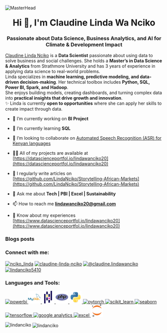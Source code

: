 <a href="https://reshape.io">
  <img src="https://cdn.pixabay.com/photo/2024/05/20/13/28/ai-generated-8775232_1280.png" alt="MasterHead" width="200" align="left"/>
</a>

<h1 align="center">Hi 👋, I'm Claudine Linda Wa Nciko</h1>
<h3 align="center">Passionate about Data Science, Business Analytics, and AI for Climate & Development Impact</h3>

[Claudine Linda Nciko](https://www.linkedin.com/in/claudine-linda-nciko-b28b6a1a4/) is a **Data Scientist** passionate about using data to solve business and social challenges. She holds a **Master’s in Data Science & Analytics** from Strathmore University and has 3 years of experience in applying data science to real-world problems.  
Linda specializes in **machine learning, predictive modeling, and data-driven decision-making**. Her technical toolbox includes **Python, SQL, Power BI, Spark, and Hadoop**.  
She enjoys building models, creating dashboards, and turning complex data into **practical insights that drive growth and innovation**.  
✨ Linda is currently **open to opportunities** where she can apply her skills to create impact through data.


- 🔭 I’m currently working on **BI Project**

- 🌱 I’m currently learning **SQL**

- 👯 I’m looking to collaborate on [Automated Speech Recognition (ASR) for Kenyan languages](https://www.linkedin.com/posts/senseshub_aiforgood-speechrecognition-inclusion-activity-7346484680411549696-VnLI?utm_source=share&utm_medium=member_desktop&rcm=ACoAAC_es9ABvE6CywcbeC5g_gQ78Es2uy74HZA)

- 👨‍💻 All of my projects are available at [https://datascienceportfol.io/lindawanciko20](https://datascienceportfol.io/lindawanciko20)

- 📝 I regularly write articles on [https://github.com/LindaNciko/Storytelling-African-Markets](https://github.com/LindaNciko/Storytelling-African-Markets)

- 💬 Ask me about **Tech | PBI | Excel | Sustainability**

- 📫 How to reach me **lindawanciko20@gmail.com**

- 📄 Know about my experiences [https://www.datascienceportfol.io/lindawanciko20](https://www.datascienceportfol.io/lindawanciko20)

### Blogs posts
<!-- BLOG-POST-LIST:START -->
<!-- BLOG-POST-LIST:END -->

<h3 align="left">Connect with me:</h3>
<p align="left">
<a href="https://twitter.com/nciko_linda" target="blank"><img align="center" src="https://raw.githubusercontent.com/rahuldkjain/github-profile-readme-generator/master/src/images/icons/Social/twitter.svg" alt="nciko_linda" height="30" width="40" /></a>
<a href="https://linkedin.com/in/claudine-linda-nciko" target="blank"><img align="center" src="https://raw.githubusercontent.com/rahuldkjain/github-profile-readme-generator/master/src/images/icons/Social/linked-in-alt.svg" alt="claudine-linda-nciko" height="30" width="40" /></a>
<a href="https://medium.com/@claudine.lindawanciko" target="blank"><img align="center" src="https://raw.githubusercontent.com/rahuldkjain/github-profile-readme-generator/master/src/images/icons/Social/medium.svg" alt="@claudine.lindawanciko" height="30" width="40" /></a>
<a href="https://www.youtube.com/c/lindanciko5410" target="blank"><img align="center" src="https://raw.githubusercontent.com/rahuldkjain/github-profile-readme-generator/master/src/images/icons/Social/youtube.svg" alt="lindanciko5410" height="30" width="40" /></a>
</p>

<h3 align="left">Languages and Tools:</h3>
<p align="left">
  <a href="https://powerbi.microsoft.com/" target="_blank" rel="noreferrer">
    <img src="https://www.vectorlogo.zone/logos/microsoft_powerbi/microsoft_powerbi-icon.svg" alt="powerbi" width="40" height="40"/>
  </a>
  <a href="https://www.mysql.com/" target="_blank" rel="noreferrer">
    <img src="https://raw.githubusercontent.com/devicons/devicon/master/icons/mysql/mysql-original-wordmark.svg" alt="mysql" width="40" height="40"/>
  </a>
  <a href="https://pandas.pydata.org/" target="_blank" rel="noreferrer">
    <img src="https://raw.githubusercontent.com/devicons/devicon/master/icons/pandas/pandas-original.svg" alt="pandas" width="40" height="40"/>
  </a>
  <a href="https://www.php.net" target="_blank" rel="noreferrer">
    <img src="https://raw.githubusercontent.com/devicons/devicon/master/icons/php/php-original.svg" alt="php" width="40" height="40"/>
  </a>
  <a href="https://www.python.org" target="_blank" rel="noreferrer">
    <img src="https://raw.githubusercontent.com/devicons/devicon/master/icons/python/python-original.svg" alt="python" width="40" height="40"/>
  </a>
  <a href="https://pytorch.org/" target="_blank" rel="noreferrer">
    <img src="https://www.vectorlogo.zone/logos/pytorch/pytorch-icon.svg" alt="pytorch" width="40" height="40"/>
  </a>
  <a href="https://scikit-learn.org/" target="_blank" rel="noreferrer">
    <img src="https://upload.wikimedia.org/wikipedia/commons/0/05/Scikit_learn_logo_small.svg" alt="scikit_learn" width="40" height="40"/>
  </a>
  <a href="https://seaborn.pydata.org/" target="_blank" rel="noreferrer">
    <img src="https://seaborn.pydata.org/_images/logo-mark-lightbg.svg" alt="seaborn" width="40" height="40"/>
  </a>
  <a href="https://www.tensorflow.org" target="_blank" rel="noreferrer">
    <img src="https://www.vectorlogo.zone/logos/tensorflow/tensorflow-icon.svg" alt="tensorflow" width="40" height="40"/>
  </a>
  <!-- New: Google Analytics -->
  <a href="https://analytics.google.com/" target="_blank" rel="noreferrer">
    <img src="https://www.vectorlogo.zone/logos/google_analytics/google_analytics-icon.svg" alt="google analytics" width="40" height="40"/>
  </a>
  <!-- New: Excel -->
  <a href="https://www.microsoft.com/en/microsoft-365/excel" target="_blank" rel="noreferrer">
    <img src="https://cdn.jsdelivr.net/gh/devicons/devicon/icons/excel/excel-original.svg" alt="excel" width="40" height="40"/>
  </a>
  <!-- New: Jupyter -->
  <a href="https://jupyter.org/" target="_blank" rel="noreferrer">
    <img src="https://raw.githubusercontent.com/devicons/devicon/master/icons/jupyter/jupyter-original.svg" alt="jupyter" width="40" height="40"/>
  </a>
</p>


<p><img align="left" src="https://github-readme-stats.vercel.app/api/top-langs?username=lindanciko&show_icons=true&locale=en&layout=compact" alt="lindanciko" /></p>

<p>&nbsp;<img align="center" src="https://github-readme-stats.vercel.app/api?username=lindanciko&show_icons=true&locale=en" alt="lindanciko" /></p>








